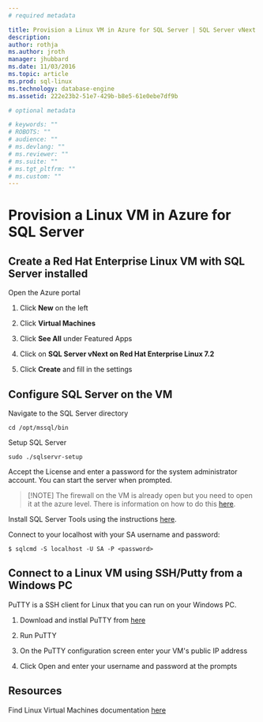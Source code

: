 ```yaml
---
# required metadata

title: Provision a Linux VM in Azure for SQL Server | SQL Server vNext CTP1
description: 
author: rothja 
ms.author: jroth 
manager: jhubbard
ms.date: 11/03/2016
ms.topic: article
ms.prod: sql-linux
ms.technology: database-engine
ms.assetid: 222e23b2-51e7-429b-b8e5-61e0ebe7df9b

# optional metadata

# keywords: ""
# ROBOTS: ""
# audience: ""
# ms.devlang: ""
# ms.reviewer: ""
# ms.suite: ""
# ms.tgt_pltfrm: ""
# ms.custom: ""
---
```

# Provision a Linux VM in Azure for SQL Server

## Create a Red Hat Enterprise Linux VM with SQL Server installed

Open the Azure portal

1. Click **New** on the left

2. Click **Virtual Machines**

3. Click **See All** under Featured Apps

4. Click on **SQL Server vNext on Red Hat Enterprise Linux 7.2**

5. Click **Create** and fill in the settings

## Configure SQL Server on the VM

Navigate to the SQL Server directory

    cd /opt/mssql/bin
    
Setup SQL Server

    sudo ./sqlservr-setup 
    
Accept the License and enter a password for the system administrator account. You can start the server when prompted.

> [!NOTE] The firewall on the VM is already open but you need to open it at the azure level. 
There is information on how to do this [here](https://azure.microsoft.com/en-us/documentation/articles/virtual-machines-windows-nsg-quickstart-portal/).


Install SQL Server Tools using the instructions [here](sql-server-linux-setup-red-hat.md#tools).

Connect to your localhost with your SA username and password:

    $ sqlcmd -S localhost -U SA -P <password>
    
    
## Connect to a Linux VM using SSH/Putty from a Windows PC

PuTTY is a SSH client for Linux that you can run on your Windows PC.

1. Download and instlal PuTTY from [here](http://www.chiark.greenend.org.uk/~sgtatham/putty/download.html)

2. Run PuTTY

3. On the PuTTY configuration screen enter your VM's public IP address

4. Click Open and enter your username and password at the prompts

## Resources
Find Linux Virtual Machines documentation [here](https://azure.microsoft.com/en-us/documentation/services/virtual-machines/linux/)
